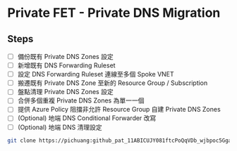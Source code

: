 # Private FET -  Private DNS Migration

## Steps

- [ ] 備份既有 Private DNS Zones 設定
- [ ] 新增既有 DNS Forwarding Ruleset
- [ ] 設定 DNS Forwarding Ruleset 連線至多個 Spoke VNET
- [ ] 搬遷既有 Private DNS Zone 至新的 Resource Group / Subscription
- [ ] 盤點清理 Private DNS Zones 設定
- [ ] 合併多個重複 Private DNS Zones 為單一一個
- [ ] 提供 Azure Policy 阻擋非允許 Resource Group 自建 Private DNS Zones
- [ ] (Optional) 地端 DNS Conditional Forwarder 改寫
- [ ] (Optional) 地端 DNS 清理設定

```bash
git clone https://pichuang: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@github.com/pichuang/private-fet-private-dns-migration
```
